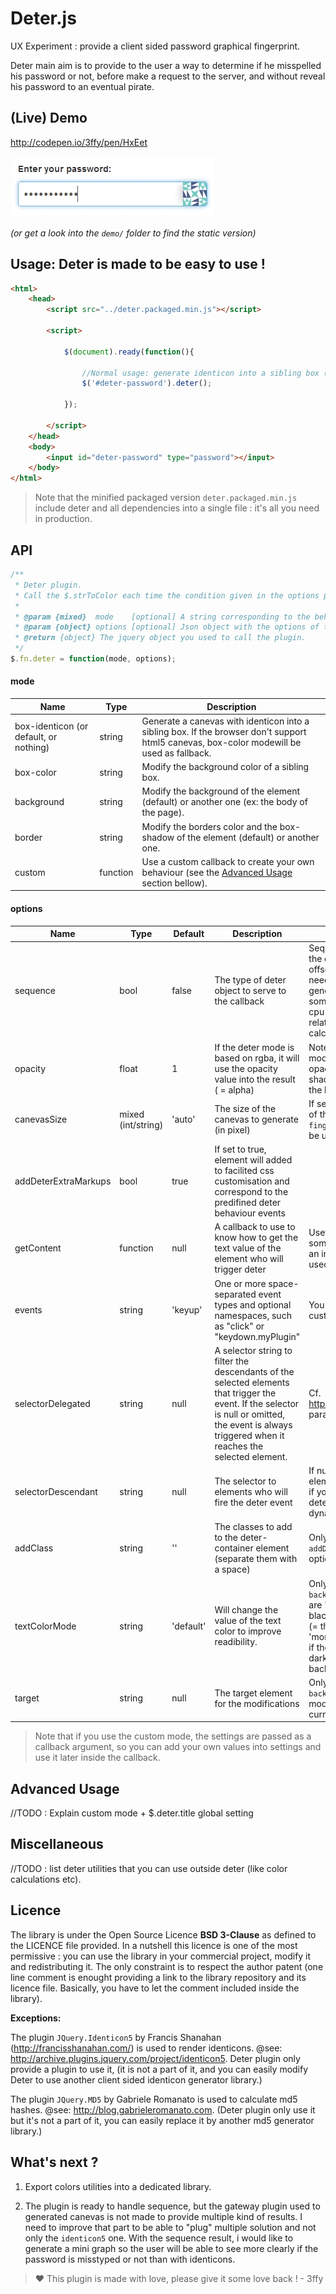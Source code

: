 Deter.js
========

UX Experiment : provide a client sided password graphical fingerprint.

Deter main aim is to provide to the user a way to determine if he misspelled his password or not, before make a request to the server, and without reveal his password to an eventual pirate.

(Live) Demo
-----------

<http://codepen.io/3ffy/pen/HxEet>

[![A screenshot of Deter in action](https://raw.githubusercontent.com/3ffy/deter/master/demo/screenshot.jpg)](http://codepen.io/3ffy/pen/HxEet)

*(or get a look into the `demo/` folder to find the static version)*

Usage: Deter is made to be easy to use !
-----------------------------

```html
<html>
    <head>
        <script src="../deter.packaged.min.js"></script> 
        
        <script>

            $(document).ready(function(){

                //Normal usage: generate identicon into a sibling box (= box-identicon)
                $('#deter-password').deter();

            });

        </script>
    </head>
    <body>
        <input id="deter-password" type="password"></input>
    </body>
</html>
```
> Note that the minified packaged version `deter.packaged.min.js` include deter and all dependencies into a single file : it's all you need in production.


API
---

```javascript
/**
 * Deter plugin.
 * Call the $.strToColor each time the condition given in the options param is filled.
 *
 * @param {mixed}  mode    [optional] A string corresponding to the behaviour wished or a callback function (default = 'box-identicon').
 * @param {object} options [optional] Json object with the options of that plugin call.
 * @return {object} The jquery object you used to call the plugin.
 */
$.fn.deter = function(mode, options);
```
#### mode

| Name                                   | Type     | Description |
|----------------------------------------|----------|-------------|
| box-identicon (or default, or nothing) | string   | Generate a canevas with identicon into a sibling box. If the browser don't support html5 canevas, box-color modewill be used as fallback. |
| box-color                              | string   | Modify the background color of a sibling box. |
| background                             | string   | Modify the background of the element (default) or another one (ex: the body of the page). |
| border                                 | string   | Modify the borders color and the box-shadow of the element (default) or another one. |
| custom                                 | function | Use a custom callback to create your own behaviour (see the  [Advanced Usage](#advanced-usage) section bellow). |



#### options

| Name                 | Type               | Default   | Description | Info |
|----------------------|--------------------|-----------|-------------|------|
| sequence             | bool               | false     | The type of deter object to serve to the callback | Sequence = calculate all the colors of string offset. You will never need it instead you try to generate a graph or something similar (+ the cpu cost is bigger relative to the number of calculation) |
| opacity              | float              | 1         | If the deter mode is based on rgba, it will use the opacity value into the result ( = alpha) | Note that the `border` mode will use the opacity for the box-shadow and ignore it for the border color |
| canevasSize          | mixed (int/string) | 'auto'    | The size of the canevas to generate (in pixel) | If set to 'auto', the size of the `.deter-fingerprint` parent will be used. |
| addDeterExtraMarkups | bool               | true      | If set to true, element will added to facilited css customisation and correspond to the predifined deter behaviour events | |
| getContent           | function           | null      | A callback to use to know how to get the text value of the element who will trigger deter | Usefull if you use something different than an input ($(this).val() is used by default) |
| events               | string             | 'keyup'   | One or more space-separated event types and optional namespaces, such as "click" or "keydown.myPlugin" | You can even use custom events |
| selectorDelegated    | string             | null      | A selector string to filter the descendants of the selected elements that trigger the event. If the selector is null or omitted, the event is always triggered when it reaches the selected element. | Cf. <http://api.jquery.com/on/> param selector |
| selectorDescendant   | string             | null      | The selector to elements who will fire the deter event | If null, the current element is used. Usefull if you want to attach deter to element created dynamically |
| addClass             | string             | ''        | The classes to add to the deter-container element (separate them with a space) | Only relevant if the `addDeterExtraMarkups` option is set to `true` |
| textColorMode        | string             | 'default' | Will change the value of the text color to improve readibility. | Only relevant with the `background` mode. Values are 'default' (= always black), 'complementary' (= the opposite color), 'monochrome' (= white if the background is dark, black if the backround is bright) |
| target               | string             | null      | The target element for the modifications | Only relevant in `background` and `border` modes (default = the current element) |

> Note that if you use the custom mode, the settings are passed as a callback argument, so you can add your own values into settings and use it later inside the callback.

Advanced Usage
--------------

//TODO : Explain custom mode + $.deter.title global setting

Miscellaneous
--------------

//TODO : list deter utilities that you can use outside deter (like color calculations etc).

Licence
-------

The library is under the Open Source Licence **BSD 3-Clause** as defined to the LICENCE file provided. In a nutshell this licence is one of the most permissive : you can use the library in your commercial project, modify it and redistributing it. The only constraint is to respect the author patent (one line comment is enought providing a link to the library repository and its licence file. Basically, you have to let the comment included inside the library).

**Exceptions:** 

The plugin `JQuery.Identicon5` by Francis Shanahan (http://francisshanahan.com/) is used to render identicons.
@see: <http://archive.plugins.jquery.com/project/identicon5>. 
Deter plugin only provide a plugin to use it,
(it is not a part of it, and you can easily modify Deter to use another client sided identicon generator library.)
 
The plugin `JQuery.MD5` by Gabriele Romanato is used to calculate md5 hashes.
@see: <http://blog.gabrieleromanato.com>. 
(Deter plugin only use it but it's not a part of it, you can easily replace it by another md5 generator library.)

What's next ?
-------------

1. Export colors utilities into a dedicated library.

2. The plugin is ready to handle sequence, but the gateway plugin used to generated canevas is not made to provide multiple kind of results. I need to improve that part to be able to "plug" multiple solution and not only the `identicon5` one. With the sequence result, i would like to generate a mini graph so the user will be able to see more clearly if the password is misstyped or not than with identicons.

> :heart: This plugin is made with love, please give it some love back ! - 3ffy